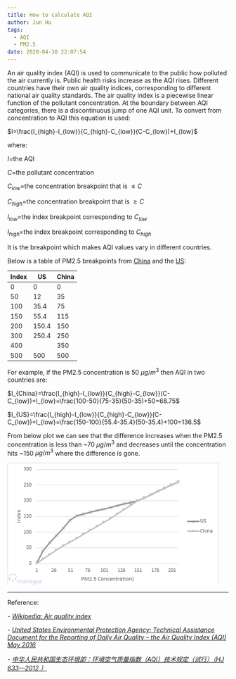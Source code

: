 ```yaml
---
title: How to calculate AQI
author: Jun Hu
tags:
  - AQI
  - PM2.5
date: 2020-04-30 22:07:54
---
```


An air quality index (AQI) is used to communicate to the public how polluted the air currently is. Public health risks increase as the AQI rises. Different countries have their own air quality indices, corresponding to different national air quality standards.
The air quality index is a piecewise linear function of the pollutant concentration. At the boundary between AQI categories, there is a discontinuous jump of one AQI unit. To convert from concentration to AQI this equation is used:

<!-- more -->

$I=\frac{I_{high}-I_{low}}{C_{high}-C_{low}}(C-C_{low})+I_{low}$

where:

$I$=the AQI

$C$=the pollutant concentration

$C_{low}$=the concentration breakpoint that is $\leq C$

$C_{high}$=the concentration breakpoint that is  $\geq C$

$I_{low}$=the index breakpoint corresponding to $C_{low}$

$I_{high}$=the index breakpoint corresponding to $C_{high}$


It is the breakpoint which makes AQI values vary in different countries.

Below is a table of PM2.5 breakpoints from [China](http://www.mee.gov.cn/ywgz/fgbz/bz/bzwb/jcffbz/201203/W020120410332725219541.pdf) and the [US](https://www.airnow.gov/sites/default/files/2018-05/aqi-technical-assistance-document-may2016.pdf):

| Index   | US                       |China      |
|---------|--------------------------|----------------|
| 0            | 0                        | 0         |
| 50           | 12                       | 35        |
| 100          | 35.4                     | 75        |
| 150          | 55.4                     | 115       |
| 200          | 150.4                    | 150       |
| 300          | 250.4                    | 250       |
| 400          |                          | 350       |
| 500          | 500                      | 500       |

For example, if the PM2.5 concentration is 50 $\mu g/m^3$ then AQI in two countries are:

$I_{China}=\frac{I_{high}-I_{low}}{C_{high}-C_{low}}(C-C_{low})+I_{low}=\frac{100-50}{75-35}(50-35)+50=68.75$

$I_{US}=\frac{I_{high}-I_{low}}{C_{high}-C_{low}}(C-C_{low})+I_{low}=\frac{150-100}{55.4-35.4}(50-35.4)+100=136.5$

From below plot we can see that the difference increases when the PM2.5 concentration is less than ~70 $\mu g/m^3$ and decreases until the concentration hits ~150 $\mu g/m^3$ where the difference is gone.

![AQI1](/images/AQI1.png)

---



Reference:

*- [Wikipedia: Air quality index](https://en.wikipedia.org/wiki/Air_quality_index)*

*- [United States Environmental Protection Agency: Technical Assistance Document for the Reporting of Daily Air Quality – the Air Quality Index (AQI) May 2016](https://www.airnow.gov/sites/default/files/2018-05/aqi-technical-assistance-document-may2016.pdf)*

*- [中华人民共和国生态环境部：环境空气质量指数（AQI）技术规定（试行）（HJ 633—2012 ）](http://www.mee.gov.cn/ywgz/fgbz/bz/bzwb/jcffbz/201203/W020120410332725219541.pdf)*